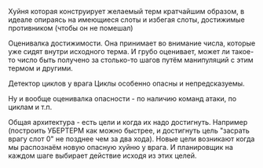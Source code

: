 Хуйня которая конструирует желаемый терм кратчайшим образом, в идеале опираясь на имеющиеся слоты и избегая слоты, достижимые противником (чтобы он не помешал)

Оценивалка достижимости.
Она принимает во внимание числа, которые уже сидят внутри исходного терма. И грубо оценивает, может ли такое-то число быть получено за столько-то шагов путём манипуляций с этим термом и другими.

Детектор циклов у врага
Циклы особенно опасны и непредсказуемы.

Ну и вообще оценивалка опасности - по наличию команд атаки, по циклам и т.п.

Общая архитектура - есть цели и когда их надо достигнуть.
Например (построить УБЕРТЕРМ как можно быстрее, и достигнуть цель "засрать врагу слот 0" не позднее чем за два хода).
Новые цели возникают когда мы распознаём новую опасную хуйню у врага.
И планировщик на каждом шаге выбирает действие исходя из этих целей.
